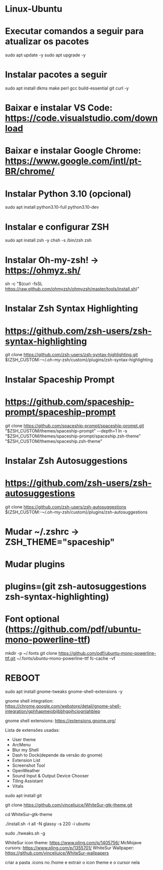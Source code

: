 # Linux-Ubuntu

# Executar comandos a seguir para atualizar os pacotes
sudo apt update -y
sudo apt upgrade -y

# Instalar pacotes a seguir
sudo apt install dkms make perl gcc build-essential git curl -y

# Baixar e instalar VS Code: https://code.visualstudio.com/download
# Baixar e instalar Google Chrome: https://www.google.com/intl/pt-BR/chrome/

# Instalar Python 3.10 (opcional)
sudo apt install python3.10-full python3.10-dev

# Instalar e configurar ZSH
sudo apt install zsh -y
chsh -s /bin/zsh
zsh

# Instalar Oh-my-zsh! -> https://ohmyz.sh/
sh -c "$(curl -fsSL https://raw.github.com/ohmyzsh/ohmyzsh/master/tools/install.sh)"

# Instalar Zsh Syntax Highlighting
# https://github.com/zsh-users/zsh-syntax-highlighting
git clone https://github.com/zsh-users/zsh-syntax-highlighting.git ${ZSH_CUSTOM:-~/.oh-my-zsh/custom}/plugins/zsh-syntax-highlighting

# Instalar Spaceship Prompt
# https://github.com/spaceship-prompt/spaceship-prompt
git clone https://github.com/spaceship-prompt/spaceship-prompt.git "$ZSH_CUSTOM/themes/spaceship-prompt" --depth=1
ln -s "$ZSH_CUSTOM/themes/spaceship-prompt/spaceship.zsh-theme" "$ZSH_CUSTOM/themes/spaceship.zsh-theme"

# Instalar Zsh Autosuggestions
# https://github.com/zsh-users/zsh-autosuggestions
git clone https://github.com/zsh-users/zsh-autosuggestions ${ZSH_CUSTOM:-~/.oh-my-zsh/custom}/plugins/zsh-autosuggestions

# Mudar ~/.zshrc -> ZSH_THEME="spaceship"

# Mudar plugins
# plugins=(git zsh-autosuggestions zsh-syntax-highlighting)

# Font optional (https://github.com/pdf/ubuntu-mono-powerline-ttf)
mkdir -p ~/.fonts
git clone https://github.com/pdf/ubuntu-mono-powerline-ttf.git ~/.fonts/ubuntu-mono-powerline-ttf
fc-cache -vf

# REBOOT

sudo apt install gnome-tweaks gnome-shell-extensions -y

gnome shell integration: https://chrome.google.com/webstore/detail/gnome-shell-integration/gphhapmejobijbbhgpjhcjognlahblep

gnome shell extensions:  https://extensions.gnome.org/

Lista de extensões usadas:

- User theme
- ArcMenu
- Blur my Shell
- Dash to Dock(depende da versão do gnome)
- Extension List
- Screenshot Tool
- OpenWeather
- Sound Input & Output Device Chooser
- Tiling Assistant
- Vitals

sudo apt install git

git clone https://github.com/vinceliuice/WhiteSur-gtk-theme.git

cd WhiteSur-gtk-theme

./install.sh -t all -N glassy -s 220 -i ubuntu

sudo ./tweaks.sh -g

WhiteSur icon theme: https://www.pling.com/p/1405756/
McMojave cursors: https://www.pling.com/p/1355701/
WhiteSur Wallpaper: https://github.com/vinceliuice/WhiteSur-wallpapers

criar a pasta .icons no /home e extrair o icon theme e o cursor nela
